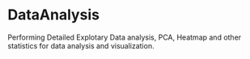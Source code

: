 # DataAnalysis
Performing Detailed Explotary Data analysis, PCA, Heatmap and other statistics for data analysis and visualization.
